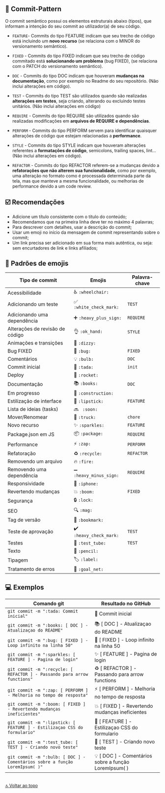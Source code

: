 ## 🦄 Commit-Pattern

O commit semântico possui os elementos estruturais abaixo (tipos), que informam a intenção do seu commit ao utilizador(a) de seu código.

- `FEATURE`- Commits do tipo FEATURE indicam que seu trecho de código está incluindo um **novo recurso** (se relaciona com o MINOR do versionamento semântico).

- `FIXED` - Commits do tipo FIXED indicam que seu trecho de código commitado está **solucionando um problema** (bug FIXED), (se relaciona com o PATCH do versionamento semântico).

- `DOC` - Commits do tipo DOC indicam que houveram **mudanças na documentação**, como por exemplo no Readme do seu repositório. (Não inclui alterações em código).

- `TEST` - Commits do tipo TEST são utilizados quando são realizadas **alterações em testes**, seja criando, alterando ou excluindo testes unitários. (Não inclui alterações em código)

- `REQUIRE` - Commits do tipo REQUIRE são utilizados quando são realizadas modificações em **arquivos de REQUIRE e dependências**.

- `PERFORM` - Commits do tipo PERFORM servem para identificar quaisquer alterações de código que estejam relacionadas a **performance**.

- `STYLE` - Commits do tipo STYLE indicam que houveram alterações referentes a **formatações de código**, semicolons, trailing spaces, lint... (Não inclui alterações em código).

- `REFACTOR` - Commits do tipo REFACTOR referem-se a mudanças devido a **refatorações que não alterem sua funcionalidade**, como por exemplo, uma alteração no formato como é processada determinada parte da tela, mas que manteve a mesma funcionalidade, ou melhorias de performance devido a um code review.

## ☑️ Recomendações

- Adicione um título consistente com o título do conteúdo;
- Recomendamos que na primeira linha deve ter no máximo 4 palavras;
- Para descrever com detalhes, usar a descrição do commit;
- Usar um emoji no início da mensagem de commit representando sobre o commit;
- Um link precisa ser adicionado em sua forma mais autêntica, ou seja: sem encurtadores de link e links afiliados;

## 💈 Padrões de emojis

<table>
  <thead>
    <tr>
      <th>Tipo de commit</th>
      <th>Emojis</th>
      <th>Palavra-chave</th>
    </tr>
  </thead>
 <tbody>
    <tr>
      <td>Acessibilidade</td>
      <td>♿ <code>:wheelchair:</code></td>
      <td></td>
    </tr>
    <tr>
      <td>Adicionando um teste</td>
      <td>✅ <code>:white_check_mark:</code></td>
      <td><code>TEST</code></td>
    </tr>
    <tr>
      <td>Adicionando uma dependência</td>
      <td>➕ <code>:heavy_plus_sign:</code></td>
      <td><code>REQUIRE</code></td>
    </tr>
    <tr>
      <td>Alterações de revisão de código</td>
      <td>👌 <code>:ok_hand:</code></td>
      <td><code>STYLE</code></td>
    </tr>
    <tr>
      <td>Animações e transições</td>
      <td>💫 <code>:dizzy:</code></td>
      <td></td>
    </tr>
    <tr>
      <td>Bug FIXED</td>
      <td>🐛 <code>:bug:</code></td>
      <td><code>FIXED</code></td>
    </tr>
    <tr>
      <td>Comentários</td>
      <td>💡 <code>:bulb:</code></td>
      <td><code>DOC</code></td>
    </tr>
    <tr>
      <td>Commit inicial</td>
      <td>🎉 <code>:tada:</code></td>
      <td><code>init</code></td>
    </tr>
    <tr>
      <td>Deploy</td>
      <td>🚀 <code>:rocket:</code></td>
      <td></td>
    </tr>
    <tr>
      <td>Documentação</td>
      <td>📚 <code>:books:</code></td>
      <td><code>DOC</code></td>
    </tr>
    <tr>
      <td>Em progresso</td>
      <td>🚧 <code>:construction:</code></td>
      <td></td>
    </tr>
    <tr>
      <td>Estilização de interface</td>
      <td>💄 <code>:lipstick:</code></td>
      <td><code>FEATURE</code></td>
    </tr>
    <tr>
      <td>Lista de ideias (tasks)</td>
      <td>🔜 <code> :soon: </code></td>
      <td></td>
    </tr>
    <tr>
      <td>Mover/Renomear</td>
      <td>🚚 <code>:truck:</code></td>
      <td><code>chore</code></td>
    </tr>
    <tr>
      <td>Novo recurso</td>
      <td>✨ <code>:sparkles:</code></td>
      <td><code>FEATURE</code></td>
    </tr>
    <tr>
      <td>Package.json em JS</td>
      <td>📦 <code>:package:</code></td>
      <td><code>REQUIRE</code></td>
    </tr>
    <tr>
      <td>Performance</td>
      <td>⚡ <code>:zap:</code></td>
      <td><code>PERFORM</code></td>
    </tr>
    <tr>
        <td>Refatoração</td>
        <td>♻️ <code>:recycle:</code></td>
        <td><code>REFACTOR</code></td>
    </tr>
    <tr>
      <td>Removendo um arquivo</td>
      <td>🔥 <code>:fire:</code></td>
      <td></td>
    </tr>
    <tr>
      <td>Removendo uma dependência</td>
      <td>➖ <code>:heavy_minus_sign:</code></td>
      <td><code>REQUIRE</code></td>
    </tr>
    <tr>
      <td>Responsividade</td>
      <td>📱 <code>:iphone:</code></td>
      <td></td>
    </tr>
    <tr>
      <td>Revertendo mudanças</td>
      <td>💥 <code>:boom:</code></td>
      <td><code>FIXED</code></td>
    </tr>
    <tr>
      <td>Segurança</td>
      <td>🔒️ <code>:lock:</code></td>
      <td></td>
    </tr>
    <tr>
      <td>SEO</td>
      <td>🔍️ <code>:mag:</code></td>
      <td></td>
    </tr>
    <tr>
      <td>Tag de versão</td>
      <td>🔖 <code>:bookmark:</code></td>
      <td></td>
    </tr>
    <tr>
      <td>Teste de aprovação</td>
      <td>✔️ <code>:heavy_check_mark:</code></td>
      <td><code>TEST</code></td>
    </tr>
    <tr>
      <td>Testes</td>
      <td>🧪 <code>:test_tube:</code></td>
      <td><code>TEST</code></td>
    </tr>
    <tr>
      <td>Texto</td>
      <td>📝 <code>:pencil:</code></td>
      <td></td>
    </tr>
    <tr>
      <td>Tipagem</td>
      <td>🏷️ <code>:label:</code></td>
      <td></td>
    </tr>
    <tr>
      <td>Tratamento de erros</td>
      <td>🥅 <code>:goal_net:</code></td>
      <td></td>
    </tr>
  </tbody>
</table>

## 💻 Exemplos
<table>
  <thead>
    <tr>
      <th>Comando git</th>
      <th>Resultado no GitHub</th>
    </tr>
  </thead>
 <tbody>
    <tr>
      <td>
        <code>git commit -m ":tada: Commit inicial"</code>
      </td>
      <td>🎉 Commit inicial</td>
    </tr>
    <tr>
      <td>
        <code>git commit -m ":books: [ DOC ] - Atualizaçao do README"</code>
      </td>
      <td>📚 [ DOC ] - Atualizaçao do README</td>
    </tr>
    <tr>
      <td>
        <code>git commit -m ":bug: [ FIXED ] - Loop infinito na linha 50"</code>
      </td>
      <td>🐛 [ FIXED ] - Loop infinito na linha 50</td>
    </tr>
    <tr>
      <td>
        <code>git commit -m ":sparkles: [ FEATURE ] - Pagina de login"</code>
      </td>
      <td>✨ [ FEATURE ] - Pagina de login</td>
    </tr>
    <tr>
      <td>
        <code>git commit -m ":recycle: [ REFACTOR ] - Passando para arrow functions"</code>
      </td>
      <td>♻️ [ REFACTOR ] - Passando para arrow functions</td>
    </tr>
    <tr>
      <td>
        <code>git commit -m ":zap: [ PERFORM ] - Melhoria no tempo de resposta"</code>
      </td>
      <td>⚡ [ PERFORM ] - Melhoria no tempo de resposta</td>
    </tr>
    <tr>
      <td>
        <code>git commit -m ":boom: [ FIXED ] - Revertendo mudanças ineficientes"</code>
      </td>
      <td>💥 [ FIXED ] - Revertendo mudanças ineficientes</td>
    </tr>
    <tr>
      <td>
        <code>git commit -m ":lipstick: [ FEATURE ] - Estilizaçao CSS do formulario"</code>
      </td>
      <td>💄 [ FEATURE ] - Estilizaçao CSS do formulario</td>
    </tr>
    <tr>
      <td>
        <code>git commit -m ":test_tube: [ TEST ] - Criando novo teste"</code>
      </td>
      <td>🧪 [ TEST ] - Criando novo teste</td>
    </tr>
    <tr>
      <td>
        <code>git commit -m ":bulb: [ DOC ] - Comentários sobre a função LoremIpsum( )"</code>
      </td>
      <td>💡 [ DOC ] - Comentários sobre a função LoremIpsum( )</td>
    </tr>
  </tbody>
</table>

<br>[🔝 Voltar ao topo](#Commit-Pattern) <br>

